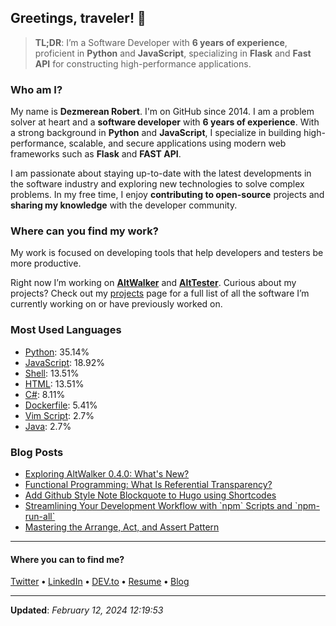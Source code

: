 <!-- markdownlint-disable-next-line first-line-h1 -->
<h2>Greetings, traveler! 👋</h2>

<blockquote>
    <p>
        <strong>TL;DR</strong>: I’m a Software Developer with <strong>6 years of experience</strong>, proficient in <strong>Python</strong>
        and <strong>JavaScript</strong>, specializing in <strong>Flask</strong> and <strong>Fast API</strong> for constructing
        high-performance applications.
    </p>
</blockquote>

<h3>Who am I?</h3>

<p>
    My name is <strong>Dezmerean Robert</strong>. I'm on GitHub since 2014. I am a problem
    solver at heart and a <strong>software developer</strong> with <strong>6 years of experience</strong>. With a strong background
    in <strong>Python</strong> and <strong>JavaScript</strong>, I specialize in building high-performance, scalable, and secure
    applications using modern web frameworks such as <strong>Flask</strong> and <strong>FAST API</strong>.
</p>

<p>
    I am passionate about staying up-to-date with the latest developments in the software industry and exploring new technologies to
    solve complex problems. In my free time, I enjoy <strong>contributing to open-source</strong> projects and <strong>sharing my
    knowledge</strong> with the developer community.
</p>

<h3>Where can you find my work?</h3>

<p>
    My work is focused on developing tools that help developers and testers be more productive.
</p>

<p>
    Right now I’m working on <a href="https://github.com/altwalker"><strong>AltWalker</strong></a> and
    <a href="https://alttester.com/"><strong>AltTester</strong></a>. Curious about my projects? Check out my <a href="http://localhost:1313/projects/">projects</a>
    page for a full list of all the software I’m currently working on or have previously worked on.
</p>

<h3>Most Used Languages</h3>

<ul>
    <li><a href="https://github.com/search?q=user%3ARobert-96+lang%3APython&type=code">Python</a>: 35.14%</li>
    <li><a href="https://github.com/search?q=user%3ARobert-96+lang%3AJavaScript&type=code">JavaScript</a>: 18.92%</li>
    <li><a href="https://github.com/search?q=user%3ARobert-96+lang%3AShell&type=code">Shell</a>: 13.51%</li>
    <li><a href="https://github.com/search?q=user%3ARobert-96+lang%3AHTML&type=code">HTML</a>: 13.51%</li>
    <li><a href="https://github.com/search?q=user%3ARobert-96+lang%3AC%23&type=code">C#</a>: 8.11%</li>
    <li><a href="https://github.com/search?q=user%3ARobert-96+lang%3ADockerfile&type=code">Dockerfile</a>: 5.41%</li>
    <li><a href="https://github.com/search?q=user%3ARobert-96+lang%3AVim%20Script&type=code">Vim Script</a>: 2.7%</li>
    <li><a href="https://github.com/search?q=user%3ARobert-96+lang%3AJava&type=code">Java</a>: 2.7%</li>
</ul>

<h3>Blog Posts</h3>

<ul>
    <li><a href="http://www.dezmereanrobert.com/posts/altwalker-release-0-4-0/">Exploring AltWalker 0.4.0: What's New?</a></li>
    <li><a href="http://www.dezmereanrobert.com/posts/referential-transparency/">Functional Programming: What Is Referential Transparency?</a></li>
    <li><a href="http://www.dezmereanrobert.com/posts/github-style-note-blockquote-for-hugo/">Add Github Style Note Blockquote to Hugo using Shortcodes</a></li>
    <li><a href="http://www.dezmereanrobert.com/posts/npm-scripts-and-npm-run-all/">Streamlining Your Development Workflow with `npm` Scripts and `npm-run-all`</a></li>
    <li><a href="http://www.dezmereanrobert.com/posts/arrange-act-and-assert-pattern/">Mastering the Arrange, Act, and Assert Pattern</a></li>
</ul>

----

<h4>Where you can to find me?</h4>

<p>
<a href="https://twitter.com/dezmereanrobert">Twitter</a>
<span> <strong>•</strong> <span><a href="https://www.linkedin.com/in/robert-dezmerean">LinkedIn</a>
<span> <strong>•</strong> <span><a href="https://dev.to/robert96">DEV.to</a>
<span> <strong>•</strong> <span><a href="https://resume.dezmereanrobert.com">Resume</a>
<span> <strong>•</strong> <span><a href="https://www.dezmereanrobert.com">Blog</a>
</p>

----

<p><strong>Updated</strong>: <em>February 12, 2024 12:19:53</em></p>